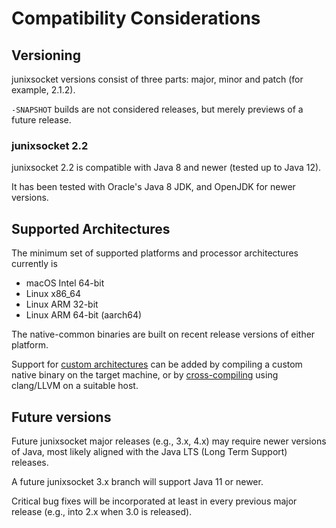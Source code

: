 # Compatibility Considerations

## Versioning

junixsocket versions consist of three parts: major, minor and patch (for example, 2.1.2).

`-SNAPSHOT` builds are not considered releases, but merely previews of a future release.

### junixsocket 2.2

junixsocket 2.2 is compatible with Java 8 and newer (tested up to Java 12).

It has been tested with Oracle's Java 8 JDK, and OpenJDK for newer versions.

## Supported Architectures

The minimum set of supported platforms and processor architectures currently is

* macOS Intel 64-bit
* Linux x86_64
* Linux ARM 32-bit
* Linux ARM 64-bit (aarch64)

The native-common binaries are built on recent release versions of either platform.  

Support for [custom architectures](customarch.html) can be added by compiling a custom native binary
on the target machine, or by [cross-compiling](crosscomp.html) using clang/LLVM on a suitable host.

## Future versions

Future junixsocket major releases (e.g., 3.x, 4.x) may require newer versions of Java, most likely
aligned with the Java LTS (Long Term Support) releases.

A future junixsocket 3.x branch will support Java 11 or newer.

Critical bug fixes will be incorporated at least in every previous major release
(e.g., into 2.x when 3.0 is released).

